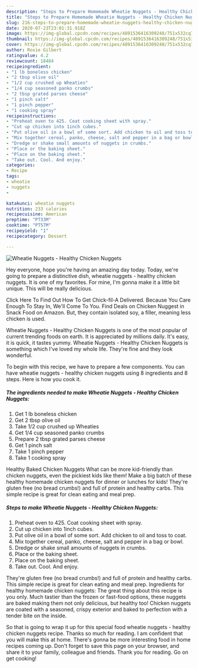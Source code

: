```yaml
---
description: "Steps to Prepare Homemade Wheatie Nuggets - Healthy Chicken Nuggets"
title: "Steps to Prepare Homemade Wheatie Nuggets - Healthy Chicken Nuggets"
slug: 216-steps-to-prepare-homemade-wheatie-nuggets-healthy-chicken-nuggets
date: 2020-07-23T23:01:31.918Z
image: https://img-global.cpcdn.com/recipes/4891536416309248/751x532cq70/wheatie-nuggets-healthy-chicken-nuggets-recipe-main-photo.jpg
thumbnail: https://img-global.cpcdn.com/recipes/4891536416309248/751x532cq70/wheatie-nuggets-healthy-chicken-nuggets-recipe-main-photo.jpg
cover: https://img-global.cpcdn.com/recipes/4891536416309248/751x532cq70/wheatie-nuggets-healthy-chicken-nuggets-recipe-main-photo.jpg
author: Roxie Gilbert
ratingvalue: 4.2
reviewcount: 18484
recipeingredient:
- "1 lb boneless chicken"
- "2 tbsp olive oil"
- "1/2 cup crushed up Wheaties"
- "1/4 cup seasoned panko crumbs"
- "2 tbsp grated parses cheese"
- "1 pinch salt"
- "1 pinch pepper"
- "1 cooking spray"
recipeinstructions:
- "Preheat oven to 425. Coat cooking sheet with spray."
- "Cut up chicken into 1inch cubes."
- "Put olive oil in a bowl of some sort. Add chicken to oil and toss to coat."
- "Mix together cereal, panko, cheese, salt and pepper in a bag or bowl."
- "Dredge or shake small amounts of nuggets in crumbs."
- "Place or the baking sheet."
- "Place on the baking sheet."
- "Take out. Cool. And enjoy."
categories:
- Recipe
tags:
- wheatie
- nuggets
- 

katakunci: wheatie nuggets  
nutrition: 233 calories
recipecuisine: American
preptime: "PT33M"
cooktime: "PT57M"
recipeyield: "1"
recipecategory: Dessert

---
```



![Wheatie Nuggets - Healthy Chicken Nuggets](https://img-global.cpcdn.com/recipes/4891536416309248/751x532cq70/wheatie-nuggets-healthy-chicken-nuggets-recipe-main-photo.jpg)

Hey everyone, hope you're having an amazing day today. Today, we're going to prepare a distinctive dish, wheatie nuggets - healthy chicken nuggets. It is one of my favorites. For mine, I'm gonna make it a little bit unique. This will be really delicious.

Click Here To Find Out How To Get Chick-fil-A Delivered. Because You Care Enough To Stay In, We&#39;ll Come To You. Find Deals on Chicken Nuggest in Snack Food on Amazon. But, they contain isolated soy, a filler, meaning less chicken is used.

Wheatie Nuggets - Healthy Chicken Nuggets is one of the most popular of current trending foods on earth. It is appreciated by millions daily. It's easy, it is quick, it tastes yummy. Wheatie Nuggets - Healthy Chicken Nuggets is something which I've loved my whole life. They're fine and they look wonderful.


To begin with this recipe, we have to prepare a few components. You can have wheatie nuggets - healthy chicken nuggets using 8 ingredients and 8 steps. Here is how you cook it.

<!--inarticleads1-->

##### The ingredients needed to make Wheatie Nuggets - Healthy Chicken Nuggets:

1. Get 1 lb boneless chicken
1. Get 2 tbsp olive oil
1. Take 1/2 cup crushed up Wheaties
1. Get 1/4 cup seasoned panko crumbs
1. Prepare 2 tbsp grated parses cheese
1. Get 1 pinch salt
1. Take 1 pinch pepper
1. Take 1 cooking spray


Healthy Baked Chicken Nuggets What can be more kid-friendly than chicken nuggets, even the pickiest kids like them! Make a big batch of these healthy homemade chicken nuggets for dinner or lunches for kids! They&#39;re gluten free (no bread crumbs!) and full of protein and healthy carbs. This simple recipe is great for clean eating and meal prep. 

<!--inarticleads2-->

##### Steps to make Wheatie Nuggets - Healthy Chicken Nuggets:

1. Preheat oven to 425. Coat cooking sheet with spray.
1. Cut up chicken into 1inch cubes.
1. Put olive oil in a bowl of some sort. Add chicken to oil and toss to coat.
1. Mix together cereal, panko, cheese, salt and pepper in a bag or bowl.
1. Dredge or shake small amounts of nuggets in crumbs.
1. Place or the baking sheet.
1. Place on the baking sheet.
1. Take out. Cool. And enjoy.


They&#39;re gluten free (no bread crumbs!) and full of protein and healthy carbs. This simple recipe is great for clean eating and meal prep. Ingredients for healthy homemade chicken nuggets: The great thing about this recipe is you only. Much tastier than the frozen or fast-food options, these nuggets are baked making them not only delicious, but healthy too! Chicken nuggets are coated with a seasoned, crispy exterior and baked to perfection with a tender bite on the inside. 

So that is going to wrap it up for this special food wheatie nuggets - healthy chicken nuggets recipe. Thanks so much for reading. I am confident that you will make this at home. There's gonna be more interesting food in home recipes coming up. Don't forget to save this page on your browser, and share it to your family, colleague and friends. Thank you for reading. Go on get cooking!

